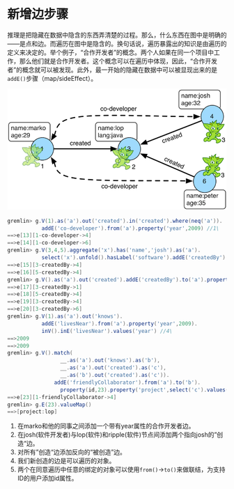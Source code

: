 # 新增边步骤

推理是把隐藏在数据中隐含的东西弄清楚的过程。那么，什么东西在图中是明确的——是点和边。而遍历在图中是隐含的。换句话说，遍历暴露出的知识是由遍历的定义来决定的。举个例子，“合作开发者”的概念。两个人如果在同一个项目中工作，那么他们就是合作开发者。这个概念可以在遍历中体现，因此，“合作开发者”的概念就可以被发现。此外，最一开始的隐藏在数据中可以被显现出来的是`addE()`步骤（map/sideEffect）。

![](image/addedge-step.png)

```groovy
gremlin> g.V(1).as('a').out('created').in('created').where(neq('a')).
           addE('co-developer').from('a').property('year',2009) //1\
==>e[13][1-co-developer->4]
==>e[14][1-co-developer->6]
gremlin> g.V(3,4,5).aggregate('x').has('name','josh').as('a').
           select('x').unfold().hasLabel('software').addE('createdBy').to('a') //2\
==>e[15][3-createdBy->4]
==>e[16][5-createdBy->4]
gremlin> g.V().as('a').out('created').addE('createdBy').to('a').property('acl','public') //3\
==>e[17][3-createdBy->1]
==>e[18][5-createdBy->4]
==>e[19][3-createdBy->4]
==>e[20][3-createdBy->6]
gremlin> g.V(1).as('a').out('knows').
           addE('livesNear').from('a').property('year',2009).
           inV().inE('livesNear').values('year') //4\
==>2009
==>2009
gremlin> g.V().match(
                 __.as('a').out('knows').as('b'),
                 __.as('a').out('created').as('c'),
                 __.as('b').out('created').as('c')).
               addE('friendlyCollaborator').from('a').to('b').
                 property(id,23).property('project',select('c').values('name')) //5\
==>e[23][1-friendlyCollaborator->4]
gremlin> g.E(23).valueMap()
==>[project:lop]
```

1. 在marko和他的同事之间添加一个带有year属性的合作开发者边。
2. 在josh(软件开发者)与lop(软件)和ripple(软件)节点间添加两个指向josh的”创造“边。
3. 对所有”创造“边添加反向的“被创造”边。
4. 我们新创造的边是可以遍历的对象。
5. 两个在同意遍历中任意的绑定的对象可以使用`from()`->`to()`来做联结，为支持ID的用户添加id属性。